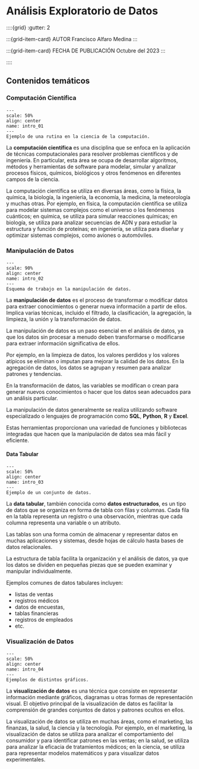 # Análisis Exploratorio de Datos

::::{grid}
:gutter: 2

:::{grid-item-card} AUTOR
Francisco Alfaro Medina
:::

:::{grid-item-card} FECHA DE PUBLICACIÓN
Octubre del 2023
:::

::::

## Contenidos temáticos

### Computación Científica

```{figure} images/cc.png
---
scale: 50%
align: center
name: intro_01
---
Ejemplo de una rutina en la ciencia de la computación.
```

La **computación científica** es una disciplina que se
enfoca en la aplicación de técnicas computacionales
para resolver problemas científicos y de ingeniería.
En particular, esta área se ocupa de desarrollar algoritmos,
métodos y herramientas de software para modelar, simular y
analizar procesos físicos, químicos, biológicos y otros fenómenos
en diferentes campos de la ciencia.

La computación científica se utiliza en diversas áreas,
como la física, la química, la biología, la ingeniería,
la economía, la medicina, la meteorología y muchas otras.
Por ejemplo, en física, la computación científica se utiliza
para modelar sistemas complejos como el universo o los fenómenos
cuánticos; en química, se utiliza para simular reacciones químicas;
en biología, se utiliza para analizar secuencias de ADN y
para estudiar la estructura y función de proteínas; en ingeniería,
se utiliza para diseñar y optimizar sistemas complejos, como aviones
o automóviles.

### Manipulación de Datos

```{figure} images/dm.png
---
scale: 90%
align: center
name: intro_02
---
Esquema de trabajo en la manipulación de datos.
```

La **manipulación de datos** es el proceso de transformar o
modificar datos para extraer conocimientos o generar nueva
información a partir de ellos. Implica varias técnicas,
incluido el filtrado, la clasificación, la agregación, la limpieza,
la unión y la transformación de datos.

La manipulación de datos es
un paso esencial en el análisis de datos,
ya que los datos sin procesar a menudo deben transformarse o
modificarse para extraer información significativa de ellos.

Por ejemplo, en la limpieza de datos, los valores perdidos y los valores atípicos
se eliminan o imputan para mejorar la calidad de los datos. En la agregación de
datos, los datos se agrupan y resumen para analizar patrones y tendencias.

En la transformación de datos, las variables se modifican o crean para
generar nuevos conocimientos o hacer que los datos sean adecuados para un
análisis particular.

La manipulación de datos generalmente se
realiza utilizando software especializado o lenguajes de programación como
**SQL**, **Python**, **R** y **Excel**.

Estas herramientas proporcionan una variedad de funciones y bibliotecas
integradas que hacen que la manipulación de datos sea más fácil y eficiente.

#### Data Tabular

```{figure} images/tabular.jpg
---
scale: 50%
align: center
name: intro_03
---
Ejemplo de un conjunto de datos.
```

La **data tabular**, también conocida como **datos estructurados**,
es un tipo de datos que se organiza en forma de tabla con filas y columnas.
Cada fila en la tabla representa un registro o una observación, mientras
que cada columna representa una variable o un atributo.

Las tablas son una forma común de almacenar y
representar datos en muchas aplicaciones y sistemas,
desde hojas de cálculo hasta bases de datos relacionales.

La estructura de tabla facilita la organización y el
análisis de datos, ya que los datos se dividen en pequeñas
piezas que se pueden examinar y manipular individualmente.

Ejemplos comunes de datos tabulares incluyen:

* listas de ventas
* registros médicos
* datos de encuestas,
* tablas financieras
* registros de empleados
* etc.

### Visualización de Datos

```{figure} images/vd.jpg
---
scale: 50%
align: center
name: intro_04
---
Ejemplos de distintos gráficos.
```

La **visualización de datos** es una técnica que
consiste en representar información mediante gráficos,
diagramas u otras formas de representación visual.
El objetivo principal de la visualización de datos es
facilitar la comprensión de grandes conjuntos de datos y patrones ocultos en ellos.

La visualización de datos se utiliza
en muchas áreas, como el marketing,
las finanzas, la salud, la ciencia y la tecnología.
Por ejemplo, en el marketing, la visualización de
datos se utiliza para analizar el comportamiento del
consumidor y para identificar patrones en las ventas;
en la salud, se utiliza para analizar la eficacia
de tratamientos médicos; en la ciencia,
se utiliza para representar modelos matemáticos y para visualizar datos experimentales.
